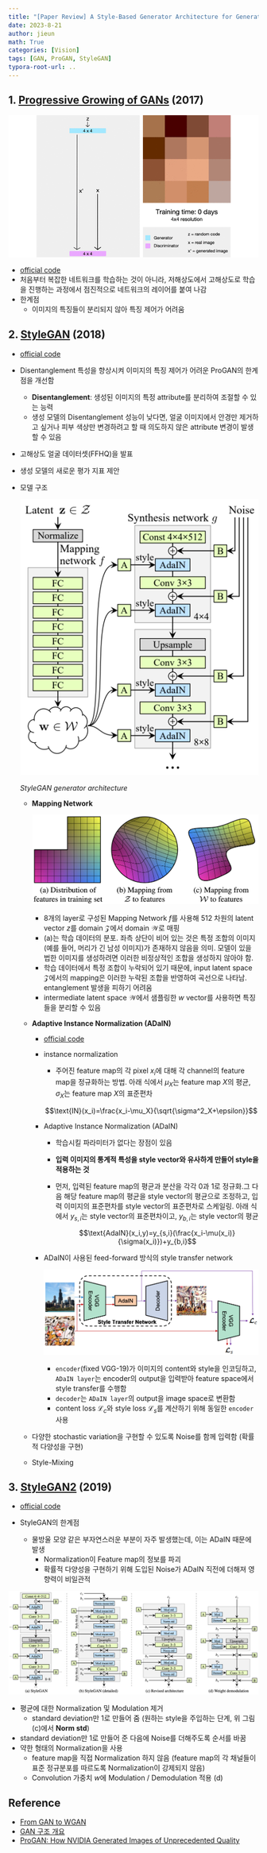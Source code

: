 ```yaml
---
title: "[Paper Review] A Style-Based Generator Architecture for Generative Adversarial Networks"
date: 2023-8-21
author: jieun
math: True
categories: [Vision]
tags: [GAN, ProGAN, StyleGAN]
typora-root-url: ..
---
```


## 1. [Progressive Growing of GANs](https://arxiv.org/pdf/1710.10196.pdf) (2017)

![](/assets/img/gan/pggan.gif)
- [official code](https://github.com/tkarras/progressive_growing_of_gans)
- 처음부터 복잡한 네트워크를 학습하는 것이 아니라, 저해상도에서 고해상도로 학습을 진행하는 과정에서 점진적으로 네트워크의 레이어를 붙여 나감
- 한계점
  - 이미지의 특징들이 분리되지 않아 특징 제어가 어려움

## 2. [StyleGAN](https://arxiv.org/pdf/1701.07875.pdf) (2018)

- [official code](https://github.com/NVlabs/stylegan)

- Disentanglement 특성을 향상시켜 이미지의 특징 제어가 어려운 ProGAN의 한계점을 개선함
    - **Disentanglement**: 생성된 이미지의 특정 attribute를 분리하여 조절할 수 있는 능력
    - 생성 모델의 Disentanglement 성능이 낮다면, 얼굴 이미지에서 안경만 제거하고 싶거나 피부 색상만 변경하려고 할 때 의도하지 않은 attribute 변경이 발생할 수 있음
    
- 고해상도 얼굴 데이터셋(FFHQ)을 발표

- 생성 모델의 새로운 평가 지표 제안

- 모델 구조

    ![](/assets/img/gan/stylegan.png)

    _StyleGAN generator architecture_

    - **Mapping Network**
        
        ![](/assets/img/gan/stylegan1.png)
        
        - 8개의 layer로 구성된 Mapping Network $f$를 사용해 512 차원의 latent vector $z$를 domain $\mathcal{Z}$에서 domain $\mathcal{W}$로 매핑
        - (a)는 학습 데이터의 분포. 좌측 상단이 비어 있는 것은 특정 조합의 이미지(예를 들어, 머리가 긴 남성 이미지)가 존재하지 않음을 의미. 모델이 있을 법한 이미지를 생성하려면 이러한 비정상적인 조합을 생성하지 않아야 함.
        - 학습 데이터에서 특정 조합이 누락되어 있기 때문에, input latent space $\mathcal{Z}$에서의 mapping은 이러한 누락된 조합을 반영하여 곡선으로 나타남. entanglement 발생을 피하기 어려움
        - intermediate latent space $\mathcal{W}$에서 샘플링한 $w$ vector를 사용하면 특징들을 분리할 수 있음
        
    - **Adaptive Instance Normalization (ADaIN)**

        - [official code](https://github.com/xunhuang1995/AdaIN-style)

        - instance normalization

            - 주어진 feature map의 각 pixel $x_i$에 대해 각 channel의 feature map을 정규화하는 방법. 아래 식에서 $\mu_X$는 feature map $X$의 평균, $\sigma_X$는 feature map $X$의 표준편차

            $$\text{IN}(x_i)=\frac{x_i-\mu_X}{\sqrt{\sigma^2_X+\epsilon}}$$

        - Adaptive Instance Normalization (ADaIN)

            - 학습시킬 파라미터가 없다는 장점이 있음

            - **입력 이미지의 통계적 특성을 style vector와 유사하게 만들어 style을 적용하는 것**

            - 먼저, 입력된 feature map의 평균과 분산을 각각 0과 1로 정규화.그 다음 해당 feature map의 평균을 style vector의 평균으로 조정하고, 입력 이미지의 표준편차를 style vector의 표준편차로 스케일링. 아래 식에서 $y_{s,i}$는 style vector의 표준편차이고, $y_{b,i}$는 style vector의 평균

                $$\text{AdaIN}(x_i,y)=y_{s,i}(\frac{x_i-\mu(x_i)}{\sigma(x_i)})+y_{b,i}$$

        - ADaIN이 사용된 feed-forward 방식의 style transfer network

            ![](/assets/img/gan/adain.png)

            - `encoder`(fixed VGG-19)가 이미지의 content와 style을 인코딩하고, `ADaIN layer`는 encoder의 output을 입력받아 feature space에서 style transfer를 수행함
            - `decoder`는 `ADaIN layer`의 output을 image space로 변환함
            - content loss $\mathcal{L}_c$와 style loss $\mathcal{L}_s$를 계산하기 위해 동일한 `encoder` 사용

    - 다양한 stochastic variation을 구현할 수 있도록 Noise를 함께 입력함 (확률적 다양성을 구현)

    - Style-Mixing

## 3. [StyleGAN2](https://arxiv.org/pdf/1912.04958.pdf) (2019)

- [official code](https://github.com/NVlabs/stylegan2-ada-pytorch)

- StyleGAN의 한계점
  - 물방울 모양 같은 부자연스러운 부분이 자주 발생했는데, 이는 ADaIN 때문에 발생
    - Normalization이 Feature map의 정보를 파괴
    - 확률적 다양성을 구현하기 위해 도입된 Noise가 ADaIN 직전에 더해져 영향력이 비일관적

![](/assets/img/gan/stylegan2.png)

- 평균에 대한 Normalization 및 Modulation 제거
  - standard deviation만 1로 만들어 줌 (원하는 style을 주입하는 단계, 위 그림 (c)에서 **Norm std**)
- standard deviation만 1로 만들어 준 다음에 Noise를 더해주도록 순서를 바꿈
- 약한 형태의 Normalization을 사용
  - feature map을 직접 Normalization 하지 않음 (feature map의 각 채널들이 표준 정규분포를 따르도록 Normalization이 강제되지 않음)
  - Convolution 가중치 $w$에 Modulation / Demodulation 적용 (d)

## Reference

- [From GAN to WGAN](https://lilianweng.github.io/posts/2017-08-20-gan/)
- [GAN 구조 개요](https://developers.google.com/machine-learning/gan/gan_structure?hl=ko)
- [ProGAN: How NVIDIA Generated Images of Unprecedented Quality](https://towardsdatascience.com/progan-how-nvidia-generated-images-of-unprecedented-quality-51c98ec2cbd2)
